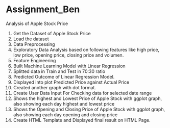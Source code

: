 # Assignment_Ben
Analysis of Apple Stock Price

1. Get the Dataset of Apple Stock Price
2. Load the dataset
3. Data Preprocessing 
4. Exploratory Data Analysis based on  following features like high price, low price, opening price, closing price and volumen.
5. Feature Engineering
6. Built Machine Learning Model with Linear Regression
7. Splitted data in Train and Test in 70:30 ratio
8. Predicted Outcome of Linear Regression Model.  
9. Displayed into plot Predicted Price against Actual Price
10. Created another graph with dot format.
11. Create User Data Input For Checking data for selected date range
12. Shows the highest and Lowest Price of Apple Stock with ggplot graph, also showing each day highest and lowest price
13. Shows the Opening and Closing Price of Apple Stock with ggplot graph, also showing each day opening and closing price
14. Create HTML Template and Displayed final result on HTML Page. 
